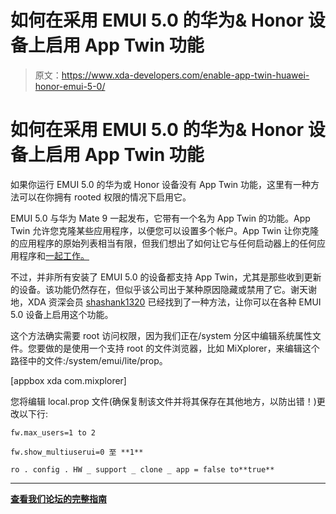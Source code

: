 # 如何在采用 EMUI 5.0 的华为& Honor 设备上启用 App Twin 功能

> 原文：<https://www.xda-developers.com/enable-app-twin-huawei-honor-emui-5-0/>

# 如何在采用 EMUI 5.0 的华为& Honor 设备上启用 App Twin 功能

如果你运行 EMUI 5.0 的华为或 Honor 设备没有 App Twin 功能，这里有一种方法可以在你拥有 rooted 权限的情况下启用它。

EMUI 5.0 与华为 Mate 9 一起发布，它带有一个名为 App Twin 的功能。App Twin 允许您克隆某些应用程序，以便您可以设置多个帐户。App Twin 让你克隆的应用程序的原始列表相当有限，但我们想出了如何让它与任何启动器上的任何应用程序和[一起工作](https://www.xda-developers.com/how-to-use-emuis-app-twin-feature-on-any-launcher/)[。](https://www.xda-developers.com/how-to-clone-any-application-with-emuis-app-twin-feature-no-root/)

不过，并非所有安装了 EMUI 5.0 的设备都支持 App Twin，尤其是那些收到更新的设备。该功能仍然存在，但似乎该公司出于某种原因隐藏或禁用了它。谢天谢地，XDA 资深会员 [shashank1320](https://forum.xda-developers.com/member.php?u=6714681) 已经找到了一种方法，让你可以在各种 EMUI 5.0 设备上启用这个功能。

这个方法确实需要 root 访问权限，因为我们正在/system 分区中编辑系统属性文件。您要做的是使用一个支持 root 的文件浏览器，比如 MiXplorer，来编辑这个路径中的文件:/system/emui/lite/prop。

[appbox xda com.mixplorer]

您将编辑 local.prop 文件(确保复制该文件并将其保存在其他地方，以防出错！)更改以下行:

```
fw.max_users=1 to 2

fw.show_multiuserui=0 至 **1** 

ro . config . HW _ support _ clone _ app = false to**true**
```

* * *

[**查看我们论坛的完整指南**](https://forum.xda-developers.com/honor-6x/how-to/guide-enable-app-twin-feature-emui-5-0-t3691166)